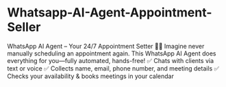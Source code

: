 # Whatsapp-AI-Agent-Appointment-Seller
WhatsApp AI Agent – Your 24/7 Appointment Setter 📅🤖  Imagine never manually scheduling an appointment again. This WhatsApp AI Agent does everything for you—fully automated, hands-free! ✅ Chats with clients via text or voice  ✅ Collects name, email, phone number, and meeting details  ✅ Checks your availability &amp; books meetings in your calendar  
